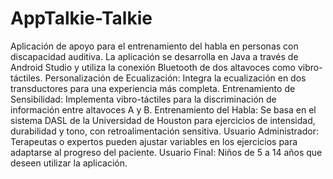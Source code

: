 # AppTalkie-Talkie
Aplicación de apoyo para el entrenamiento del habla en personas con discapacidad auditiva.
La aplicación se desarrolla en Java a través de Android Studio y utiliza la conexión Bluetooth de dos altavoces como vibro-táctiles. 
Personalización de Ecualización: Integra la ecualización en dos transductores para una experiencia más completa.
Entrenamiento de Sensibilidad: Implementa vibro-táctiles para la discriminación de información entre altavoces A y B.
Entrenamiento del Habla: Se basa en el sistema DASL de la Universidad de Houston para ejercicios de intensidad, durabilidad y tono, con retroalimentación sensitiva.
Usuario Administrador: Terapeutas o expertos pueden ajustar variables en los ejercicios para adaptarse al progreso del paciente.
Usuario Final: Niños de 5 a 14 años que deseen utilizar la aplicación.
